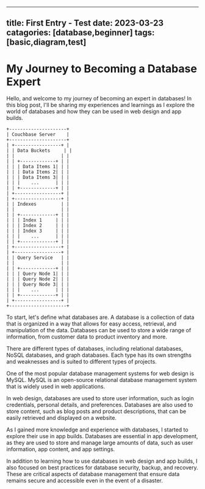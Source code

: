 ----
title: First Entry - Test 
date: 2023-03-23
catagories: [database,beginner]
tags: [basic,diagram,test]
----

# My Journey to Becoming a Database Expert

Hello, and welcome to my journey of becoming an expert in databases! In this blog post, I'll be sharing my experiences and learnings as I explore the world of databases and how they can be used in web design and app builds.

````
+---------------------+
| Couchbase Server    |
+---------------------+
| +-----------------+ |
| | Data Buckets     | |
| |                 | |
| | +-------------+ | |
| | | Data Items 1| | |
| | | Data Items 2| | |
| | | Data Items 3| | |
| | |    ...      | | |
| | +-------------+ | |
| +-----------------+ |
| +-----------------+ |
| | Indexes         | |
| |                 | |
| | +-------------+ | |
| | | Index 1     | | |
| | | Index 2     | | |
| | | Index 3     | | |
| | |    ...      | | |
| | +-------------+ | |
| +-----------------+ |
| +-----------------+ |
| | Query Service   | |
| |                 | |
| | +-------------+ | |
| | | Query Node 1| | |
| | | Query Node 2| | |
| | | Query Node 3| | |
| | |    ...      | | |
| | +-------------+ | |
| +-----------------+ |
+---------------------+
````

To start, let's define what databases are. A database is a collection of data that is organized in a way that allows for easy access, retrieval, and manipulation of the data. Databases can be used to store a wide range of information, from customer data to product inventory and more.

There are different types of databases, including relational databases, NoSQL databases, and graph databases. Each type has its own strengths and weaknesses and is suited to different types of projects.

One of the most popular database management systems for web design is MySQL. MySQL is an open-source relational database management system that is widely used in web applications.

In web design, databases are used to store user information, such as login credentials, personal details, and preferences. Databases are also used to store content, such as blog posts and product descriptions, that can be easily retrieved and displayed on a website.

As I gained more knowledge and experience with databases, I started to explore their use in app builds. Databases are essential in app development, as they are used to store and manage large amounts of data, such as user information, app content, and app settings.

In addition to learning how to use databases in web design and app builds, I also focused on best practices for database security, backup, and recovery. These are critical aspects of database management that ensure data remains secure and accessible even in the event of a disaster.